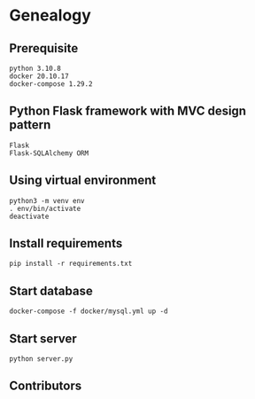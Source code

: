 # Genealogy

## Prerequisite

```
python 3.10.8
docker 20.10.17
docker-compose 1.29.2
```

## Python Flask framework with MVC design pattern

```
Flask
Flask-SQLAlchemy ORM
```

## Using virtual environment

```
python3 -m venv env
. env/bin/activate
deactivate
```

## Install requirements

```
pip install -r requirements.txt
```

## Start database

```
docker-compose -f docker/mysql.yml up -d
```

## Start server

```
python server.py
```

## Contributors
